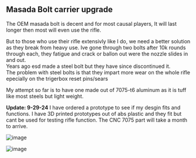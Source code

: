 ## **Masada Bolt carrier upgrade**

The OEM masada bolt is decent and for most causal players, It will last longer then most will even use the rifle.

But to those who use their rifle extensivly like I do, we need a better solution as they break from heavy use. 
Ive gone through two bolts after 10k rounds through each, they fatigue and crack or ballon out were the nozzle slides in and out.  
Years ago esd made a steel bolt but they have since discontinued it.  
The problem with steel bolts is that they impart more wear on the whole rifle epecially on the trigerbox reset pins/sears

My attempt so far is to have one made out of 7075-t6 aluminum as it is tuff like most steels but light weight.

**Update: 9-29-24** I have ordered a prototype to see if my desgin fits and functions.  I have 3D printed prototypes out of abs plastic and they fit but cant be used for testing rifle function. The CNC 7075 part will take a month to arrive.

![image](https://github.com/user-attachments/assets/522852f7-ad75-4612-aaa0-5bb00dd4e202)

![image](https://github.com/user-attachments/assets/309583fc-3c4f-4126-9c72-b4e088cb1808)
